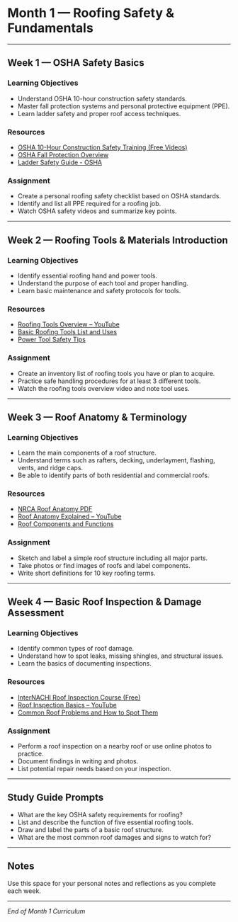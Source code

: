 # Month 1 — Roofing Safety & Fundamentals

---

## Week 1 — OSHA Safety Basics

### Learning Objectives
- Understand OSHA 10-hour construction safety standards.
- Master fall protection systems and personal protective equipment (PPE).
- Learn ladder safety and proper roof access techniques.

### Resources
- [OSHA 10-Hour Construction Safety Training (Free Videos)](https://www.osha.gov/training)
- [OSHA Fall Protection Overview](https://www.osha.gov/fall-protection)
- [Ladder Safety Guide - OSHA](https://www.osha.gov/sites/default/files/publications/OSHA3660.pdf)

### Assignment
- Create a personal roofing safety checklist based on OSHA standards.
- Identify and list all PPE required for a roofing job.
- Watch OSHA safety videos and summarize key points.

---

## Week 2 — Roofing Tools & Materials Introduction

### Learning Objectives
- Identify essential roofing hand and power tools.
- Understand the purpose of each tool and proper handling.
- Learn basic maintenance and safety protocols for tools.

### Resources
- [Roofing Tools Overview – YouTube](https://www.youtube.com/watch?v=oqFQv_h3zKU)
- [Basic Roofing Tools List and Uses](https://www.theroofingcontractor.com/articles/94010-basic-roofing-tools-and-supplies)
- [Power Tool Safety Tips](https://www.osha.gov/power-tool-safety)

### Assignment
- Create an inventory list of roofing tools you have or plan to acquire.
- Practice safe handling procedures for at least 3 different tools.
- Watch the roofing tools overview video and note tool uses.

---

## Week 3 — Roof Anatomy & Terminology

### Learning Objectives
- Learn the main components of a roof structure.
- Understand terms such as rafters, decking, underlayment, flashing, vents, and ridge caps.
- Be able to identify parts of both residential and commercial roofs.

### Resources
- [NRCA Roof Anatomy PDF](https://industry.nrca.net/eweb/DynamicPage.aspx?webcode=NRCAStorePrdDetails&prd_key=a77db00d-c428-4ecf-86dd-da89fd7aedbe)
- [Roof Anatomy Explained – YouTube](https://www.youtube.com/watch?v=oxTzjXg5_S0)
- [Roof Components and Functions](https://www.hometips.com/repair-fix/roof-parts.html)

### Assignment
- Sketch and label a simple roof structure including all major parts.
- Take photos or find images of roofs and label components.
- Write short definitions for 10 key roofing terms.

---

## Week 4 — Basic Roof Inspection & Damage Assessment

### Learning Objectives
- Identify common types of roof damage.
- Understand how to spot leaks, missing shingles, and structural issues.
- Learn the basics of documenting inspections.

### Resources
- [InterNACHI Roof Inspection Course (Free)](https://education.nachi.org/course/view.php?id=67)
- [Roof Inspection Basics – YouTube](https://www.youtube.com/watch?v=QFST1DyDF_U)
- [Common Roof Problems and How to Spot Them](https://www.angi.com/articles/how-inspect-your-roof.htm)

### Assignment
- Perform a roof inspection on a nearby roof or use online photos to practice.
- Document findings in writing and photos.
- List potential repair needs based on your inspection.

---

## Study Guide Prompts

- What are the key OSHA safety requirements for roofing?
- List and describe the function of five essential roofing tools.
- Draw and label the parts of a basic roof structure.
- What are the most common roof damages and signs to watch for?

---

## Notes

Use this space for your personal notes and reflections as you complete each week.

---

_End of Month 1 Curriculum_
